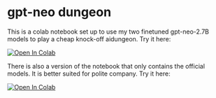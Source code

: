 # gpt-neo dungeon
This is a colab notebook set up to use my two finetuned gpt-neo-2.7B models to play a cheap knock-off aidungeon. Try it here:

[![Open In Colab](https://colab.research.google.com/assets/colab-badge.svg)](https://colab.research.google.com/github/mrseeker/gpt-neo_dungeon/blob/master/gpt-neo_dungeon.ipynb)

There is also a version of the notebook that only contains the official models. It is better suited for polite company. Try it here:

[![Open In Colab](https://colab.research.google.com/assets/colab-badge.svg)](https://colab.research.google.com/github/mrseeker/gpt-neo_dungeon/blob/master/gpt-neo_dungeon_untuned.ipynb)
